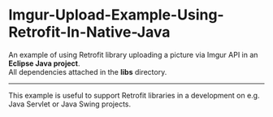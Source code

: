 # Imgur-Upload-Example-Using-Retrofit-In-Native-Java

An example of using Retrofit library uploading a picture via Imgur API in an **Eclipse Java project**.<br/>
All dependencies attached in the **libs** directory.<br/><hr/>

This example is useful to support Retrofit libraries in a development on e.g. Java Servlet or Java Swing projects. 
